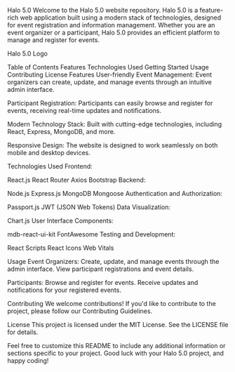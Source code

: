 Halo 5.0
Welcome to the Halo 5.0 website repository. Halo 5.0 is a feature-rich web application built using a modern stack of technologies, designed for event registration and information management. Whether you are an event organizer or a participant, Halo 5.0 provides an efficient platform to manage and register for events.

Halo 5.0 Logo

Table of Contents
Features
Technologies Used
Getting Started
Usage
Contributing
License
Features
User-friendly Event Management: Event organizers can create, update, and manage events through an intuitive admin interface.

Participant Registration: Participants can easily browse and register for events, receiving real-time updates and notifications.

Modern Technology Stack: Built with cutting-edge technologies, including React, Express, MongoDB, and more.

Responsive Design: The website is designed to work seamlessly on both mobile and desktop devices.

Technologies Used
Frontend:

React.js
React Router
Axios
Bootstrap
Backend:

Node.js
Express.js
MongoDB
Mongoose
Authentication and Authorization:

Passport.js
JWT (JSON Web Tokens)
Data Visualization:

Chart.js
User Interface Components:

mdb-react-ui-kit
FontAwesome
Testing and Development:

React Scripts
React Icons
Web Vitals

Usage
Event Organizers: Create, update, and manage events through the admin interface. View participant registrations and event details.

Participants: Browse and register for events. Receive updates and notifications for your registered events.

Contributing
We welcome contributions! If you'd like to contribute to the project, please follow our Contributing Guidelines.

License
This project is licensed under the MIT License. See the LICENSE file for details.

Feel free to customize this README to include any additional information or sections specific to your project. Good luck with your Halo 5.0 project, and happy coding!
